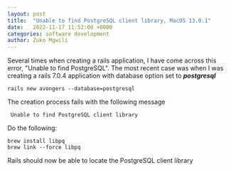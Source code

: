 ```yaml
---
layout: post
title:  "Unable to find PostgreSQL client library, MacOS 13.0.1"
date:   2022-11-17 11:52:00 +0000
categories: software development
author: Zuko Mgwili
---
```


Several times when creating a rails application, I have come across this error, "Unable to find PostgreSQL". The most recent case was when I was creating a rails 7.0.4 application with database option set to 
***postgresql***

```
rails new avongers --database=postgresql
```

The creation process fails with the following message

```
 Unable to find PostgreSQL client library
```

Do the following:

```
brew install libpq
brew link --force libpq
```

Rails should now be able to locate the PostgreSQL client library